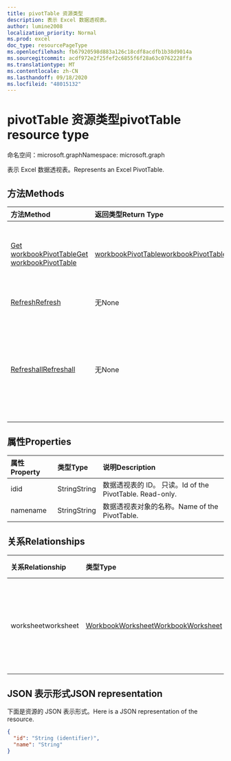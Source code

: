 ```yaml
---
title: pivotTable 资源类型
description: 表示 Excel 数据透视表。
author: lumine2008
localization_priority: Normal
ms.prod: excel
doc_type: resourcePageType
ms.openlocfilehash: fb67920598d883a126c18cdf8acdfb1b38d9014a
ms.sourcegitcommit: acdf972e2f25fef2c6855f6f28a63c0762228ffa
ms.translationtype: MT
ms.contentlocale: zh-CN
ms.lasthandoff: 09/18/2020
ms.locfileid: "48015132"
---
```

# <a name="pivottable-resource-type"></a><span data-ttu-id="cd0f1-103">pivotTable 资源类型</span><span class="sxs-lookup"><span data-stu-id="cd0f1-103">pivotTable resource type</span></span>

<span data-ttu-id="cd0f1-104">命名空间：microsoft.graph</span><span class="sxs-lookup"><span data-stu-id="cd0f1-104">Namespace: microsoft.graph</span></span>

<span data-ttu-id="cd0f1-105">表示 Excel 数据透视表。</span><span class="sxs-lookup"><span data-stu-id="cd0f1-105">Represents an Excel PivotTable.</span></span>

## <a name="methods"></a><span data-ttu-id="cd0f1-106">方法</span><span class="sxs-lookup"><span data-stu-id="cd0f1-106">Methods</span></span>

| <span data-ttu-id="cd0f1-107">方法</span><span class="sxs-lookup"><span data-stu-id="cd0f1-107">Method</span></span>           | <span data-ttu-id="cd0f1-108">返回类型</span><span class="sxs-lookup"><span data-stu-id="cd0f1-108">Return Type</span></span>    |<span data-ttu-id="cd0f1-109">说明</span><span class="sxs-lookup"><span data-stu-id="cd0f1-109">Description</span></span>|
|:---------------|:--------|:----------|
|[<span data-ttu-id="cd0f1-110">Get workbookPivotTable</span><span class="sxs-lookup"><span data-stu-id="cd0f1-110">Get workbookPivotTable</span></span>](../api/workbookpivottable-get.md) | [<span data-ttu-id="cd0f1-111">workbookPivotTable</span><span class="sxs-lookup"><span data-stu-id="cd0f1-111">workbookPivotTable</span></span>](workbookpivottable.md) |<span data-ttu-id="cd0f1-112">读取 workbookPivotTable 对象的属性和关系。</span><span class="sxs-lookup"><span data-stu-id="cd0f1-112">Read properties and relationships of workbookPivotTable object.</span></span>|
|[<span data-ttu-id="cd0f1-113">Refresh</span><span class="sxs-lookup"><span data-stu-id="cd0f1-113">Refresh</span></span>](../api/workbookpivottable-refresh.md)|<span data-ttu-id="cd0f1-114">无</span><span class="sxs-lookup"><span data-stu-id="cd0f1-114">None</span></span>|<span data-ttu-id="cd0f1-115">刷新数据透视表。</span><span class="sxs-lookup"><span data-stu-id="cd0f1-115">Refreshes the PivotTable.</span></span> |
|[<span data-ttu-id="cd0f1-116">Refreshall</span><span class="sxs-lookup"><span data-stu-id="cd0f1-116">Refreshall</span></span>](../api/workbookpivottable-refreshall.md)|<span data-ttu-id="cd0f1-117">无</span><span class="sxs-lookup"><span data-stu-id="cd0f1-117">None</span></span>|<span data-ttu-id="cd0f1-p101">刷新给定工作表内的所有表。请注意，只能对数据透视表集合执行此操作。</span><span class="sxs-lookup"><span data-stu-id="cd0f1-p101">Refresh all tables within given worksheet. Note that this action is available only on the pivot table collection.</span></span>|

## <a name="properties"></a><span data-ttu-id="cd0f1-120">属性</span><span class="sxs-lookup"><span data-stu-id="cd0f1-120">Properties</span></span>
| <span data-ttu-id="cd0f1-121">属性</span><span class="sxs-lookup"><span data-stu-id="cd0f1-121">Property</span></span>     | <span data-ttu-id="cd0f1-122">类型</span><span class="sxs-lookup"><span data-stu-id="cd0f1-122">Type</span></span>   |<span data-ttu-id="cd0f1-123">说明</span><span class="sxs-lookup"><span data-stu-id="cd0f1-123">Description</span></span>|
|:---------------|:--------|:----------|
|<span data-ttu-id="cd0f1-124">id</span><span class="sxs-lookup"><span data-stu-id="cd0f1-124">id</span></span>|<span data-ttu-id="cd0f1-125">String</span><span class="sxs-lookup"><span data-stu-id="cd0f1-125">String</span></span>| <span data-ttu-id="cd0f1-p102">数据透视表的 ID。 只读。</span><span class="sxs-lookup"><span data-stu-id="cd0f1-p102">Id of the PivotTable.   Read-only.</span></span>|
|<span data-ttu-id="cd0f1-128">name</span><span class="sxs-lookup"><span data-stu-id="cd0f1-128">name</span></span>|<span data-ttu-id="cd0f1-129">String</span><span class="sxs-lookup"><span data-stu-id="cd0f1-129">String</span></span>|<span data-ttu-id="cd0f1-130">数据透视表对象的名称。</span><span class="sxs-lookup"><span data-stu-id="cd0f1-130">Name of the PivotTable.</span></span>    |

## <a name="relationships"></a><span data-ttu-id="cd0f1-131">关系</span><span class="sxs-lookup"><span data-stu-id="cd0f1-131">Relationships</span></span>
| <span data-ttu-id="cd0f1-132">关系</span><span class="sxs-lookup"><span data-stu-id="cd0f1-132">Relationship</span></span> | <span data-ttu-id="cd0f1-133">类型</span><span class="sxs-lookup"><span data-stu-id="cd0f1-133">Type</span></span>   |<span data-ttu-id="cd0f1-134">说明</span><span class="sxs-lookup"><span data-stu-id="cd0f1-134">Description</span></span>|
|:---------------|:--------|:----------|
|<span data-ttu-id="cd0f1-135">worksheet</span><span class="sxs-lookup"><span data-stu-id="cd0f1-135">worksheet</span></span>|[<span data-ttu-id="cd0f1-136">WorkbookWorksheet</span><span class="sxs-lookup"><span data-stu-id="cd0f1-136">WorkbookWorksheet</span></span>](worksheet.md)| <span data-ttu-id="cd0f1-137">包含当前 PivotTable 对象的工作表。</span><span class="sxs-lookup"><span data-stu-id="cd0f1-137">The worksheet containing the current PivotTable.</span></span> <span data-ttu-id="cd0f1-138">只读。</span><span class="sxs-lookup"><span data-stu-id="cd0f1-138">Read-only.</span></span>   |

## <a name="json-representation"></a><span data-ttu-id="cd0f1-139">JSON 表示形式</span><span class="sxs-lookup"><span data-stu-id="cd0f1-139">JSON representation</span></span>
<span data-ttu-id="cd0f1-140">下面是资源的 JSON 表示形式。</span><span class="sxs-lookup"><span data-stu-id="cd0f1-140">Here is a JSON representation of the resource.</span></span>

<!-- {
  "blockType": "resource",
  "baseType": "microsoft.graph.entity",
  "optionalProperties": [

  ],
  "@odata.type": "microsoft.graph.workbookPivotTable"
}-->

```json
{
  "id": "String (identifier)",
  "name": "String"
}

```

